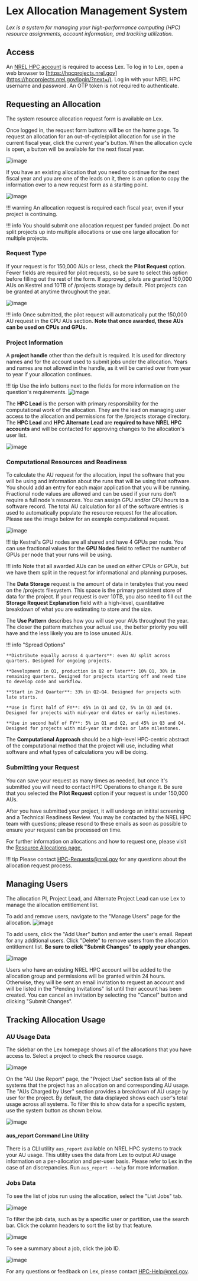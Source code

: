 # Lex Allocation Management System
*Lex is a system for managing your high-performance computing (HPC) resource assignments, account information, and tracking utilization.*


## Access

An [NREL HPC account](https://www.nrel.gov/hpc/user-accounts.html) is required to access Lex. To log in to Lex, open a web browser to [https://hpcprojects.nrel.gov](https://hpcprojects.nrel.gov/login/?next=/). Log in with your NREL HPC username and password. An OTP token is not required to authenticate. 

## Requesting an Allocation

The system resource allocation request form is available on Lex. 

Once logged in, the request form buttons will be on the home page. To request an allocation for an out-of-cycle/pilot allocation for use in the current fiscal year, click the current year's button. When the allocation cycle is open, a button will be available for the next fiscal year. 

![image](../../assets/images/Lex/request_buttons.png)

If you have an existing allocation that you need to continue for the next fiscal year and you are one of the leads on it, there is an option to copy the information over to a new request form as a starting point. 

![image](../../assets/images/Lex/copy_to.png)

!!! warning
    An allocation request is required each fiscal year, even if your project is continuing.  

!!! info 
    You should submit one allocation request per funded project. Do not split projects up into multiple allocations or use one large allocation for multiple projects.

### Request Type

If your request is for 150,000 AUs or less, check the **Pilot Request** option. Fewer fields are required for pilot requests, so be sure to select this option before filling out the rest of the form. If approved, pilots are granted 150,000 AUs on Kestrel and 10TB of /projects storage by default. Pilot projects can be granted at anytime throughout the year. 

![image](../../assets/images/Lex/request_type.png)

!!! info
    Once submitted, the pilot request will automatically put the 150,000 AU request in the CPU AUs section. **Note that once awarded, these AUs can be used on CPUs and GPUs.** 


### Project Information

A **project handle** other than the default is required. It is used for directory names and for the account used to submit jobs under the allocation. Years and names are not allowed in the handle, as it will be carried over from year to year if your allocation continues. 

!!! tip
    Use the info buttons next to the fields for more information on the question's requirements.
    ![image](../../assets/images/Lex/tooltip.png)

The **HPC Lead** is the person with primary responsibility for the computational work of the allocation. They are the lead on managing user access to the allocation and permissions for the /projects storage directory. The **HPC Lead** and **HPC Alternate Lead** are **required to have NREL HPC accounts** and will be contacted for approving changes to the allocation's user list.

![image](../../assets/images/Lex/contacts.png)

### Computational Resources and Readiness

To calculate the AU request for the allocation, input the software that you will be using and information about the runs that will be using that software. You should add an entry for each major application that you will be running. Fractional node values are allowed and can be used if your runs don't require a full node's resources. You can assign GPU and/or CPU hours to a software record. The total AU calculation for all of the software entries is used to automatically populate the resource request for the allocation. Please see the image below for an example computational request. 


![image](../../assets/images/Lex/computational_request_example.png)

!!! tip
    Kestrel's GPU nodes are all shared and have 4 GPUs per node. You can use fractional values for the **GPU Nodes** field to reflect the number of GPUs per node that your runs will be using.

!!! info
    Note that all awarded AUs can be used on either CPUs or GPUs, but we have them split in the request for informational and planning purposes. 

The **Data Storage** request is the amount of data in terabytes that you need on the /projects filesystem. This space is the primary persistent store of data for the project. If your request is over 10TB, you also need to fill out the **Storage Request Explanation** field with a high-level, quantitative breakdown of what you are estimating to store and the size. 

The **Use Pattern** describes how you will use your AUs throughout the year. The closer the pattern matches your actual use, the better priority you will have and the less likely you are to lose unused AUs. 

!!! info "Spread Options"

    **Distribute equally across 4 quarters**: even AU split across quarters. Designed for ongoing projects.

    **Development in Q1, production in Q2 or later**: 10% Q1, 30% in remaining quarters. Designed for projects starting off and need time to develop code and workflow.

    **Start in 2nd Quarter**: 33% in Q2-Q4. Designed for projects with late starts.

    **Use in first half of FY**: 45% in Q1 and Q2, 5% in Q3 and Q4. Designed for projects with mid-year end dates or early milestones.

    **Use in second half of FY**: 5% in Q1 and Q2, and 45% in Q3 and Q4. Designed for projects with mid-year star dates or late milestones.

The **Computational Approach** should be a high-level HPC-centric abstract of the computational method that the project will use, including what software and what types of calculations you will be doing. 

### Submitting your Request

You can save your request as many times as needed, but once it's submitted you will need to contact HPC Operations to change it. Be sure that you selected the **Pilot Request** option if your request is under 150,000 AUs. 

After you have submitted your project, it will undergo an initital screening and a Technical Readiness Review. You may be contacted by the NREL HPC team with questions; please resond to these emails as soon as possible to ensure your request can be processed on time. 

For further information on allocations and how to request one, please visit the [Resource Allocations page.](https://www.nrel.gov/hpc/resource-allocation-requests.html)  

!!! tip
    Please contact [HPC-Requests@nrel.gov](mailto:HPC-Requests@nrel.gov) for any questions about the allocation request process. 

## Managing Users

The allocation PI, Project Lead, and Alternate Project Lead can use Lex to manage the allocation entitlement list. 

To add and remove users, navigate to the "Manage Users" page for the allocation.
![image](../../assets/images/Lex/lex-manage-users-nav.png)

To add users, click the "Add User" button and enter the user's email. Repeat for any additional users. Click "Delete" to remove users from the allocation entitlement list.
**Be sure to click "Submit Changes" to apply your changes.**

![image](../../assets/images/Lex/lex-manage-users.png)


Users who have an existing NREL HPC account will be added to the allocation group and permissions will be granted within 24 hours. 
Otherwise, they will be sent an email invitation to request an account and will be listed in the "Pending Invitations" list until their account has been created. You can cancel an invitation by selecting the "Cancel" button and clicking "Submit Changes". 

## Tracking Allocation Usage

### AU Usage Data 

The sidebar on the Lex homepage shows all of the allocations that you have access to. Select a project to check the resource usage.

![image](../../assets/images/Lex/lex_nav.png)

On the "AU Use Report" page, the "Project Use" section lists all of the systems that the project has an allocation on and corresponding AU usage. The "AUs Charged by User" section provides a breakdown of AU usage by user for the project. By default, the data displayed shows each user's total usage across all systems. To filter this to show data for a specific system, use the system button as shown below. 


![image](../../assets/images/Lex/lex_aus_by_user.png)

#### aus_report Command Line Utility

There is a CLI utility `aus_report` available on NREL HPC systems to track your AU usage. This utility uses the data from Lex to output AU usage information on a per-allocation and per-user basis. Please refer to Lex in the case of an discrepancies. Run `aus_report --help` for more information. 

### Jobs Data

To see the list of jobs run using the allocation, select the "List Jobs" tab. 

![image](../../assets/images/Lex/lex_au_use_report.png)

To filter the job data, such as by a specific user or partition, use the search bar. Click the column headers to sort the list by that feature. 

![image](../../assets/images/Lex/lex-jobs-search.png)


To see a summary about a job, click the job ID.

![image](../../assets/images/Lex/lex-job-details.png)


For any questions or feedback on Lex, please contact [HPC-Help@nrel.gov](mailto:HPC-Help@nrel.gov).
